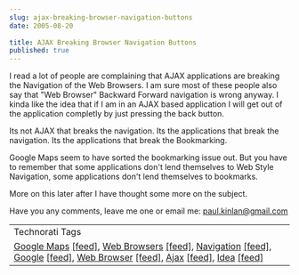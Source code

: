 ```yaml
---
slug: ajax-breaking-browser-navigation-buttons
date: 2005-08-20
 
title: AJAX Breaking Browser Navigation Buttons
published: true
---
```

I read a lot of people are complaining that AJAX applications are breaking the Navigation of the Web Browsers.  I am sure most of these people also say that "Web Browser" Backward  Forward navigation is wrong anyway.  I kinda like the idea that if I am in an AJAX based application I will get out of the application completly by just pressing the back button.<p />Its not AJAX that breaks the navigation.  Its the applications that break the navigation.  Its the applications that break the Bookmarking.<p />Google Maps seem to have sorted the bookmarking issue out.  But you have to remember that some applications don't lend themselves to Web Style Navigation, some applications don't lend themselves to bookmarks.<p />More on this later after I have thought some more on the subject.<p />Have you any comments, leave me one or email me: <a href="mailto:paul.kinlan@gmail.com">paul.kinlan@gmail.com</a><p /><table class="TechnoratiHead TagHeader">
<tr><td>Technorati Tags</td></tr>
<tr class="Technorati"><td>
<a href="https://paul.kinlan.me/tags/Google%20Maps" class="Tag" rel="tag">Google Maps</a> <a href="http://feeds.technorati.com/feed/posts/tag/Google%20Maps" class="Tag">[feed]</a>, <a href="https://paul.kinlan.me/tags/Web%20Browsers" class="Tag" rel="tag">Web Browsers</a> <a href="http://feeds.technorati.com/feed/posts/tag/Web%20Browsers" class="Tag">[feed]</a>, <a href="https://paul.kinlan.me/tags/Navigation" class="Tag" rel="tag">Navigation</a> <a href="http://feeds.technorati.com/feed/posts/tag/Navigation" class="Tag">[feed]</a>, <a href="https://paul.kinlan.me/tags/Google" class="Tag" rel="tag">Google</a> <a href="http://feeds.technorati.com/feed/posts/tag/Google" class="Tag">[feed]</a>, <a href="https://paul.kinlan.me/tags/Web%20Browser" class="Tag" rel="tag">Web Browser</a> <a href="http://feeds.technorati.com/feed/posts/tag/Web%20Browser" class="Tag">[feed]</a>, <a href="https://paul.kinlan.me/tags/Ajax" class="Tag" rel="tag">Ajax</a> <a href="http://feeds.technorati.com/feed/posts/tag/Ajax" class="Tag">[feed]</a>, <a href="https://paul.kinlan.me/tags/Idea" class="Tag" rel="tag">Idea</a> <a href="http://feeds.technorati.com/feed/posts/tag/Idea" class="Tag">[feed]</a>
</td></tr>
</table><div class="blogger-post-footer"><img class="posterous_download_image" src="https://blogger.googleusercontent.com/tracker/8109338-112453600889301250?l=www.kinlan.co.uk%2Findex.html" height="1" alt="" width="1" /></div>

